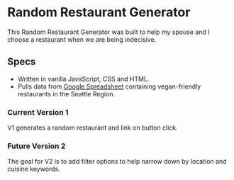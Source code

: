 # Random Restaurant Generator

This Random Restaurant Generator was built to help my spouse and I choose a restaurant when we are being indecisive.

## Specs

- Written in vanilla JavaScript, CSS and HTML.
- Pulls data from [Google Spreadsheet](https://docs.google.com/spreadsheets/d/1qXVoKMWnMvdVq2fhikqdwgSbVo86VVfFoOfDuwg5bPs/edit?usp=sharing) containing vegan-friendly restaurants in the Seattle Region.

### Current Version 1

V1 generates a random restaurant and link on button click.

### Future Version 2

The goal for V2 is to add filter options to help narrow down by location and cuisine keywords.
